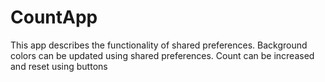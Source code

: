 # CountApp
This app describes the functionality of shared preferences.
Background colors can be updated using shared preferences.
Count can be increased and reset using buttons
